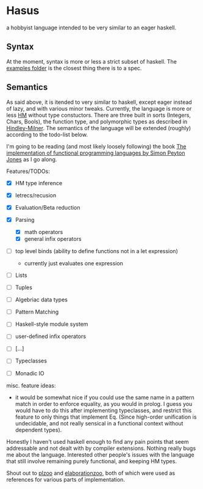 # Hasus

a hobbyist language intended to be very similar to an eager haskell.

## Syntax
At the moment, syntax is more or less a strict subset of haskell.
The [examples folder](examples/) is the closest thing there is to a spec.
## Semantics
As said above, it is itended to very similar to haskell,
except eager instead of lazy, and with various minor tweaks.
Currently, the language is more or less [HM](https://en.wikipedia.org/wiki/Hindley–Milner_type_system) without type constuctors. 
There are three built in sorts (Integers, Chars, Bools), the function type, and polymorphic types as described in [Hindley-Milner](https://en.wikipedia.org/wiki/Hindley–Milner_type_system).
The semantics of the language will be extended (roughly) according to the todo-list below.

I'm going to be reading (and most likely loosely following) the book [The implementation of functional programming languages by Simon Peyton Jones](https://www.microsoft.com/en-us/research/publication/the-implementation-of-functional-programming-languages/ )
as I go along.

Features/TODOs:
- [x] HM type inference
- [x] letrecs/recusion
- [x] Evaluation/Beta reduction
- [x] Parsing
  - [x] math operators
  - [x] general infix operators
- [ ] top level binds (ability to define functions not in a let expression)
  - currently just evaluates one expression
- [ ] Lists
- [ ] Tuples
- [ ] Algebriac data types
- [ ] Pattern Matching
- [ ] Haskell-style module system
- [ ] user-defined infix operators
- [ ] [...]
- [ ] Typeclasses 
- [ ] Monadic IO


misc. feature ideas:
  - it would be somewhat nice if you could use the same name in a pattern match in order to enforce equality, as you would in prolog.
    I guess you would have to do this after implementing typeclasses, and restrict this feature to only things that implement Eq.
    (Since high-order unification is undecidable, and not really sensical in a functional context without dependent types).

Honestly I haven't used haskell enough to find any pain points that seem addressable and not dealt with by compiler extensions. 
Nothing really bugs me about the language.
Interested other people's issues with the language that still involve remaining purely functional, and keeping HM types.

Shout out to [plzoo]( https://github.com/andrejbauer/plzoo ) and [elaborationzoo]( https://github.com/AndrasKovacs/elaboration-zoo ), both of which were used as references for various parts of implementation.


